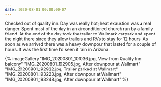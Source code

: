```yaml
---
date: 2020-08-01 00:00:00-07
---
```

Checked out of quality inn. Day was really hot; heat exaustion was a real danger. Spent most of the day in an airconditioned church run by a family friend. At the end of the day took the trailer to Wallmark carpark and spent the night there since they allow trailers and RVs to stay for 12 hours. As soon as we arrived there was a heavy downpour that lasted for a couple of hours. It was the first time I'd seen it rain in Arizona.

{% imageGallery "IMG_20200801_101036.jpg, View from Quality Inn balcony" "IMG_20200801_192905.jpg, After downpour at Wallmart" "IMG_20200801_192922.jpg, Trailer parked at Wallmart" "IMG_20200801_193223.jpg, After downpour at Wallmart" "IMG_20200801_193248.jpg, After downpour at Wallmart" %}